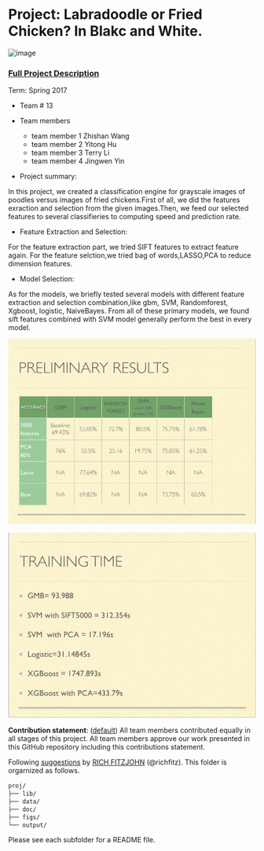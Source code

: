 # Project: Labradoodle or Fried Chicken? In Blakc and White. 
![image](figs/poodleKFC.jpg)

### [Full Project Description](doc/project3_desc.html)

Term: Spring 2017

+ Team # 13
+ Team members
	+ team member 1 Zhishan Wang
	+ team member 2 Yitong Hu
	+ team member 3 Terry Li
	+ team member 4 Jingwen Yin

+ Project summary: 

In this project, we created a classification engine for grayscale images of poodles versus images of fried chickens.First of all, we did the features exraction and selection from the given images.Then, we feed our selected features to several classifieries to computing speed and prediction rate.

+ Feature Extraction and Selection:
     
For the feature extraction part, we tried SIFT features to extract feature again. For the feature selction,we tried bag of words,LASSO,PCA to reduce dimension features.

 + Model Selection:
     
As for the models, we briefly tested several models with different feature extraction and selection combination,like gbm, SVM, Randomforest, Xgboost, logistic, NaiveBayes. From all of these primary models, we found sift features combined with SVM model generally perform the best in every model. 
     
![image](figs/result.PNG)

![image](figs/trainingtime.PNG)
	
**Contribution statement**: ([default](doc/a_note_on_contributions.md)) All team members contributed equally in all stages of this project. All team members approve our work presented in this GitHub repository including this contributions statement. 

Following [suggestions](http://nicercode.github.io/blog/2013-04-05-projects/) by [RICH FITZJOHN](http://nicercode.github.io/about/#Team) (@richfitz). This folder is orgarnized as follows.

```
proj/
├── lib/
├── data/
├── doc/
├── figs/
└── output/
```

Please see each subfolder for a README file.
